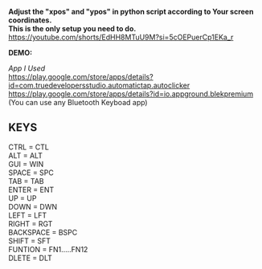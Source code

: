 
**Adjust the "xpos" and "ypos" in python script according to Your screen coordinates.**    
**This is the only setup you need to do.**  https://youtube.com/shorts/EdHH8MTuU9M?si=5cOEPuerCp1EKa_r   

**__DEMO:__** 

_App I Used_  
https://play.google.com/store/apps/details?id=com.truedevelopersstudio.automatictap.autoclicker   
https://play.google.com/store/apps/details?id=io.appground.blekpremium  (You can use any Bluetooth Keyboad app)  





## **KEYS**  

    
CTRL  =  CTL  
ALT   =  ALT  
GUI   =  WIN  
SPACE =  SPC  
TAB   =  TAB  
ENTER =  ENT  
UP    =  UP  
DOWN  = DWN  
LEFT  = LFT  
RIGHT = RGT  
BACKSPACE  =  BSPC  
SHIFT = SFT  
FUNTION  =  FN1.....FN12  
DLETE = DLT  
